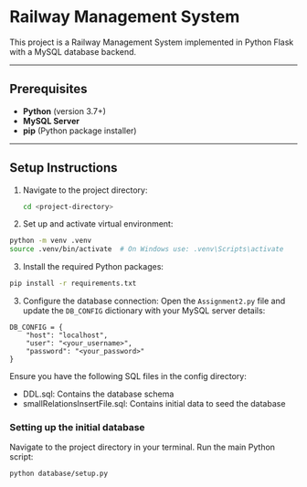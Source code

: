 # Railway Management System

This project is a Railway Management System implemented in Python Flask with a MySQL database backend.

---

## Prerequisites

- **Python** (version 3.7+)
- **MySQL Server**
- **pip** (Python package installer)

---


## Setup Instructions
1. Navigate to the project directory:
   ```bash
   cd <project-directory>
2. Set up and activate virtual environment:
```bash
python -m venv .venv
source .venv/bin/activate  # On Windows use: .venv\Scripts\activate
```

3. Install the required Python packages:
```bash
pip install -r requirements.txt
```


3. Configure the database connection:
   Open the `Assignment2.py` file and update the `DB_CONFIG` dictionary with your MySQL server details:
```
DB_CONFIG = {
    "host": "localhost",
    "user": "<your_username>",
    "password": "<your_password>"
}
```

Ensure you have the following SQL files in the config directory:
- DDL.sql: Contains the database schema
- smallRelationsInsertFile.sql: Contains initial data to seed the database

### Setting up the initial database
Navigate to the project directory in your terminal.
Run the main Python script:

```python database/setup.py```
